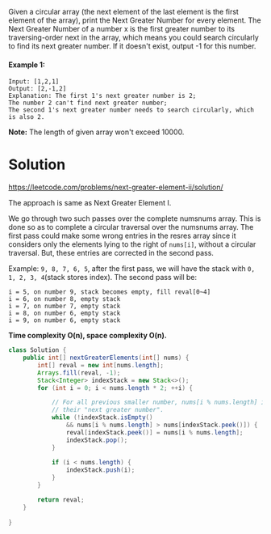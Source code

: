 Given a circular array (the next element of the last element is the first element of the array), print the Next Greater Number for every element. The Next Greater Number of a number x is the first greater number to its traversing-order next in the array, which means you could search circularly to find its next greater number. If it doesn't exist, output -1 for this number.

#### Example 1:

```
Input: [1,2,1]
Output: [2,-1,2]
Explanation: The first 1's next greater number is 2; 
The number 2 can't find next greater number; 
The second 1's next greater number needs to search circularly, which is also 2.
```

__Note:__ The length of given array won't exceed 10000.

# Solution

https://leetcode.com/problems/next-greater-element-ii/solution/

The approach is same as Next Greater Element I.

We go through two such passes over the complete numsnums array. This is done so as to complete a circular traversal over the numsnums array. The first pass could make some wrong entries in the resres array since it considers only the elements lying to the right of `nums[i]`, without a circular traversal. But, these entries are corrected in the second pass.

Example: `9, 8, 7, 6, 5`, after the first pass, we will have the stack with `0, 1, 2, 3, 4`(stack stores index). The second pass will be:

```
i = 5, on number 9, stack becomes empty, fill reval[0~4]
i = 6, on number 8, empty stack
i = 7, on number 7, empty stack
i = 8, on number 6, empty stack
i = 9, on number 6, empty stack
```

__Time complexity O(n), space complexity O(n).__

```java
class Solution {
    public int[] nextGreaterElements(int[] nums) {
        int[] reval = new int[nums.length];
        Arrays.fill(reval, -1);
        Stack<Integer> indexStack = new Stack<>();
        for (int i = 0; i < nums.length * 2; ++i) {

            // For all previous smaller number, nums[i % nums.length] is
            // their "next greater number".
            while (!indexStack.isEmpty()
                && nums[i % nums.length] > nums[indexStack.peek()]) {
                reval[indexStack.peek()] = nums[i % nums.length];
                indexStack.pop();
            }
            
            if (i < nums.length) {
                indexStack.push(i);
            }
        }

        return reval;
    }
    
}
```
